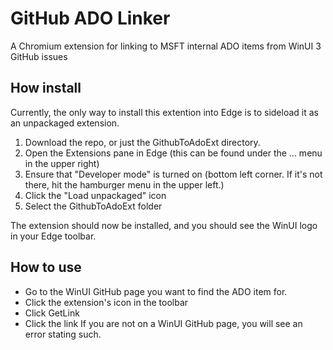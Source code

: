 # GitHub ADO Linker
A Chromium extension for linking to MSFT internal ADO items from WinUI 3 GitHub issues

## How install
Currently, the only way to install this extention into Edge is to sideload it as an unpackaged extension.
1. Download the repo, or just the GithubToAdoExt directory.
2. Open the Extensions pane in Edge (this can be found under the ... menu in the upper right)
3. Ensure that "Developer mode" is turned on (bottom left corner. If it's not there, hit the hamburger menu in the upper left.)
4. Click the "Load unpackaged" icon
5. Select the GithubToAdoExt folder

The extension should now be installed, and you should see the WinUI logo in your Edge toolbar.

## How to use
- Go to the WinUI GitHub page you want to find the ADO item for.
- Click the extension's icon in the toolbar
- Click GetLink
- Click the link
If you are not on a WinUI GitHub page, you will see an error stating such.
